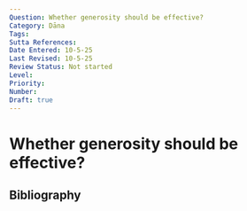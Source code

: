 ```yaml
---
Question: Whether generosity should be effective?
Category: Dāna
Tags: 
Sutta References: 
Date Entered: 10-5-25
Last Revised: 10-5-25
Review Status: Not started
Level: 
Priority: 
Number: 
Draft: true
---
```


# Whether generosity should be effective?

## Bibliography

<!-- 

Notes:



-->